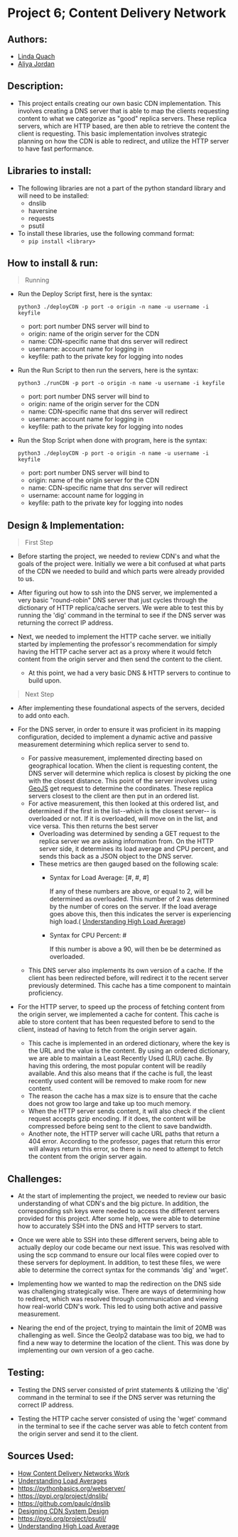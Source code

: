 # Project 6; Content  Delivery Network

## Authors:
- [Linda Quach](https://github.com/linppa)
- [Aliya Jordan](https://github.com/aliyajo)


## Description:
- This project entails creating our own basic CDN implementation. This involves creating a DNS server that is able to map the clients requesting content to what we categorize as "good" replica servers. These replica servers, which are HTTP based, are then able to retrieve the content the client is requesting. This basic implementation involves strategic planning on how the CDN is able to redirect, and utilize the HTTP server to have fast performance.


## Libraries to install:
- The following libraries are not a part of the python standard library and will need to be installed:
  - dnslib
  - haversine
  - requests
  - psutil
- To install these libraries, use the following command format:
  - `pip install <library>`


## How to install & run:
> Running
- Run the Deploy Script first, here is the syntax:

      python3 ./deployCDN -p port -o origin -n name -u username -i keyfile
  - port: port number DNS server will bind to
  - origin: name of the origin server for the CDN
  - name: CDN-specific name that dns server will redirect
  - username: account name for logging in
  - keyfile: path to the private key for logging into nodes
- Run the Run Script to then run the servers, here is the syntax:
  
      python3 ./runCDN -p port -o origin -n name -u username -i keyfile
  - port: port number DNS server will bind to
  - origin: name of the origin server for the CDN
  - name: CDN-specific name that dns server will redirect
  - username: account name for logging in
  - keyfile: path to the private key for logging into nodes

- Run the Stop Script when done with program, here is the syntax:

      python3 ./deployCDN -p port -o origin -n name -u username -i keyfile
  - port: port number DNS server will bind to
  - origin: name of the origin server for the CDN
  - name: CDN-specific name that dns server will redirect
  - username: account name for logging in
  - keyfile: path to the private key for logging into nodes


## Design & Implementation:
> First Step
- Before starting the project, we needed to review CDN's and what the goals of
  the project were. Initially we were a bit confused at what parts of the CDN
  we needed to build and which parts were already provided to us. 
  
- After figuring out how to ssh into the DNS server, we implemented a very basic
  "round-robin" DNS server that just cycles through the dictionary of
  HTTP replica/cache servers. We were able to test this by running the 'dig'
  command in the terminal to see if the DNS server was returning the correct IP
  address.

- Next, we needed to implement the HTTP cache server. we initially started by
  implementing the professor's recommendation for simply having the HTTP cache
  server act as a proxy where it would fetch content from the origin server and
  then send the content to the client. 
  
  - At this point, we had a very basic DNS & HTTP servers to continue to build upon.

> Next Step
- After implementing these foundational aspects of the servers, decided to add onto
  each.

- For the DNS server, in order to ensure it was proficient in its mapping configuration,
  decided to implement a dynamic active and passive measurement determining which
  replica server to send to.
    - For passive measurement, implemented directing based on geographical location.
      When the client is requesting content, the DNS server will determine which replica
      is closest by picking the one with the closest distance. This point of the server
      involves using <a href="https://www.geojs.io/">GeoJS</a> get request to determine
      the coordinates. 
      These replica servers closest to the client are then put in an ordered list.
    - For active measurement, this then looked at this ordered list, and determined if
      the first in the list--which is the closest server-- is overloaded or not.
      If it is overloaded, will move on in the list, and vice versa.
      This then returns the best server
        - Overloading was determined by sending a GET request to the replica server we are
          asking information from. On the HTTP server side, it determines its load average
          and CPU percent, and sends this back as a JSON object to the DNS server.
        - These metrics are then gauged based on the following scale:
            - Syntax for Load Average: [#, #, #]
              
                If any of these numbers are above, or equal to 2, will be determined as overloaded. This number of 2 was determined by the number of cores on the server. If the load average goes above this, then this indicates the server is experiencing high load.( <a href="https://cloudlinux.zendesk.com/hc/en-us/articles/4415075883538-Understanding-the-High-Load-Average-root-cause">Understanding High Load Average</a>)
          
            - Syntax for CPU Percent: #
          
                If this number is above a 90, will then be be determined as overloaded.
    - This DNS server also implements its own version of a cache. If the client has been
      redirected before, will redirect it to the recent server previously determined. This
      cache has a time component to maintain proficiency.

- For the HTTP server, to speed up the process of fetching content from the
  origin server, we implemented a cache for content. This cache is able to store content
  that has been requested before to send to the client, instead of having to
  fetch from the origin server again. 
    - This cache is implemented in an ordered dictionary, where the key is the
      URL and the value is the content. By using an ordered dictionary, we are
      able to maintain a Least Recently Used (LRU) cache. By having this
      ordering, the most popular content will be readily available. And this also means that if
      the cache is full, the least recently used content will be removed to make
      room for new content.
    - The reason the cache has a max size is to ensure that the cache does not
      grow too large and take up too much memory.
    - When the HTTP server sends content, it will also check if the client
      request accepts gzip encoding. If it does, the content will be compressed
      before being sent to the client to save bandwidth.
    - Another note, the HTTP server will cache URL paths that return a 404
      error. According to the professor, pages that return this error will
      always return this error, so there is no need to attempt to fetch the
      content from the origin server again.


## Challenges:
- At the start of implementing the project, we needed to review our basic understanding
  of what CDN's and the big picture. In addition, the corresponding ssh keys were needed
  to access the different servers provided for this project. After some help, we were able
  to determine how to accurately SSH into the DNS and HTTP servers to start. 

- Once we were able to SSH into these different servers, being able to actually deploy our code
  became our next issue. This was resolved with using the scp command to ensure our local
  files were copied over to these servers for deployment. In addition, to test these files,
  we were able to determine the correct syntax for the commands 'dig' and 'wget'.
  
- Implementing how we wanted to map the redirection on the DNS side was challenging strategically wise. There are ways of determining how to redirect, which was resolved through communication and viewing how real-world CDN's work. This led to using both active and passive measurement.

- Nearing the end of the project, trying to maintain the limit of 20MB was
  challenging as well. Since the GeoIp2 database was too big, we had to find a
  new way to determine the location of the client. This was done by implementing
  our own version of a geo cache. 


## Testing:
- Testing the DNS server consisted of print statements & utilizing the 'dig'
  command in the terminal to see if the DNS server was returning the correct IP
  address.

- Testing the HTTP cache server consisted of using the 'wget' command in the terminal
  to see if the cache server was able to fetch content from the origin server
  and send it to the client.


## Sources Used:
- <a href='https://humanwhocodes.com/blog/2011/11/29/how-content-delivery-networks-cdns-work/'>How Content Delivery Networks Work</a> 
- <a href='https://scoutapm.com/blog/understanding-load-averages'>Understanding Load Averages</a>
- https://pythonbasics.org/webserver/
- https://pypi.org/project/dnslib/
- https://github.com/paulc/dnslib
- <a href='https://www.geeksforgeeks.org/designing-content-delivery-network-cdn-system-design/#'>Designing CDN System Design</a>
- https://pypi.org/project/psutil/
- <a href="https://cloudlinux.zendesk.com/hc/en-us/articles/4415075883538-Understanding-the-High-Load-Average-root-cause">Understanding High Load Average</a>

